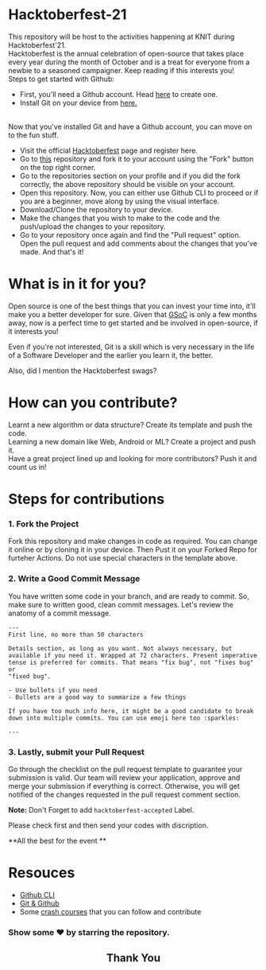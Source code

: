 # Hacktoberfest-21
This repository will be host to the activities happening at KNIT during Hacktoberfest'21. <br>
Hacktoberfest is the annual celebration of open-source that takes place every year during the month of October and is a treat for everyone from a newbie to a seasoned campaigner. Keep reading if this interests you! <br>
Steps to get started with Github: <br>
<ul>
<li> First, you'll need a Github account. Head <a href = "https://github.com/">here</a> to create one.</li>
<li> Install Git on your device from <a href = "https://git-scm.com/downloads">here.</a>
</ul>
<br>
Now that you've installed Git and have a Github account, you can move on to the fun stuff.
<br>
<ul>
<li>Visit the official <a href = "https://hacktoberfest.digitalocean.com/">Hacktoberfest</a> page and register here.</li>
<li> Go to <a href = "https://github.com/programmingclub-knit/Hacktoberfest-21">this</a> repository and fork it to your account using the "Fork" button on the top right corner.</li>
<li> Go to the repositories section on your profile and if you did the fork correctly, the above repository should be visible on your account.</li>
<li> Open this repository. Now, you can either use Github CLI to proceed or if you are a beginner, move along by using the visual interface.</li>
<li> Download/Clone the repository to your device.</li>
<li> Make the changes that you wish to make to the code and the push/upload the changes to your repository.</li>
<li> Go to your repository once again and find the "Pull request" option. Open the pull request and add comments about the changes that you've made. And that's it!</li>
</ul> 

# What is in it for you?

Open source is one of the best things that you can invest your time into, it'll make you a better developer for sure. Given that <a href = "https://summerofcode.withgoogle.com/">GSoC</a> is only a few months away, now is a perfect time to get started and be involved in open-source, if it interests you!

Even if you're not interested, Git is a skill which is very necessary in the life of a Software Developer and the earlier you learn it, the better. 

Also, did I mention the Hacktoberfest swags?

# How can you contribute?

Learnt a new algorithm or data structure? Create its template and push the code.<br>
Learning a new domain like Web, Android or ML? Create a project and push it.<br>
Have a great project lined up and looking for more contributors? Push it and count us in!


# Steps for contributions 

### 1. Fork the Project
Fork this repository and make changes in code as required. You can change it online or by cloning it in your device. Then Pust it on your Forked Repo for furteher Actions. Do not use special characters in the template above.

### 2. Write a Good Commit Message
You have written some code in your branch, and are ready to commit. So, make sure to written good, clean commit messages. Let's review the anatomy of a commit message.

```
---
First line, no more than 50 characters

Details section, as long as you want. Not always necessary, but
available if you need it. Wrapped at 72 characters. Present imperative
tense is preferred for commits. That means "fix bug", not "fixes bug" or
"fixed bug".

- Use bullets if you need
- Bullets are a good way to summarize a few things

If you have too much info here, it might be a good candidate to break
down into multiple commits. You can use emoji here too :sparkles:

---
```

### 3. Lastly, submit your Pull Request
Go through the checklist on the pull request template to guarantee your submission is valid. Our team will review your application, approve and merge your submission if everything is correct. Otherwise, you will get notified of the changes requested in the pull request comment section.

**Note:** Don't Forget to add `hacktoberfest-accepted` Label.


Please check first and then send your codes with discription.

**All the best for the event **



# Resouces

<ul>
<li> <a href = "https://docs.github.com/en/github-cli">Github CLI</a></li>
<li> <a href = "https://www.youtube.com/watch?v=SWYqp7iY_Tc">Git & Github</a></li>
<li> Some <a href = "https://www.youtube.com/watch?v=UB1O30fR-EE&list=PLillGF-RfqbYeckUaD1z6nviTp31GLTH8">crash courses</a> that you can follow and contribute</li>
</ul>



### Show some ❤ by starring the repository.

<h2 align="center">
    <p>
        Thank You
    </p>
</h2>
